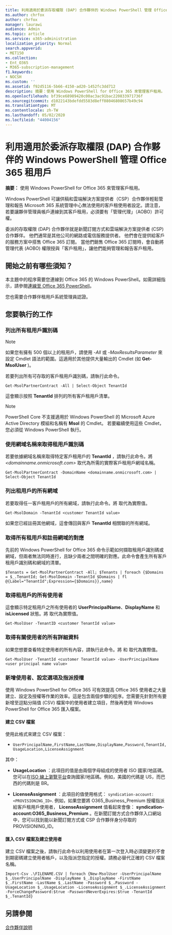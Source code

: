 ```yaml
---
title: 利用適用於委派存取權限 (DAP) 合作夥伴的 Windows PowerShell 管理 Office 365 租用戶
ms.author: chrfox
author: chrfox
manager: laurawi
audience: Admin
ms.topic: article
ms.service: o365-administration
localization_priority: Normal
search.appverid:
- MET150
ms.collection:
- Ent_O365
- M365-subscription-management
f1.keywords:
- NOCSH
ms.custom: ''
ms.assetid: f92d5116-5b66-4150-ad20-1452fc3dd712
description: 摘要：使用 Windows PowerShell for Office 365 來管理客戶租用。
ms.openlocfilehash: bf39ce68989420c00ac3ac91bac220833971736f
ms.sourcegitcommit: d1022143bdefdd5583d8eff08046808657b49c94
ms.translationtype: MT
ms.contentlocale: zh-TW
ms.lasthandoff: 05/02/2020
ms.locfileid: "44004156"
---
```

# <a name="manage-office-365-tenants-with-windows-powershell-for-delegated-access-permissions-dap-partners"></a>利用適用於委派存取權限 (DAP) 合作夥伴的 Windows PowerShell 管理 Office 365 租用戶

 **摘要：** 使用 Windows PowerShell for Office 365 來管理客戶租用。
  
Windows PowerShell 可讓供稿和雲端解決方案提供者（CSP）合作夥伴輕鬆管理和報告 Microsoft 365 系統管理中心無法使用的客戶租使用者設定。請注意，若要讓夥伴管理員帳戶連線到其客戶租用，必須要有「管理代理」（AOBO）許可權。
  
委派的存取權限 (DAP) 合作夥伴就是新聞訂閱方式和雲端解決方案提供者 (CSP) 合作夥伴。 他們通常是其他公司的網路或電信服務提供者。 他們會在提供給客戶的服務方案中搭售 Office 365 訂閱。 當他們銷售 Office 365 訂閱時，會自動將管理代表 (AOBO) 權限授與「客戶租用」，讓他們能夠管理和報告客戶租用。
## <a name="what-do-you-need-to-know-before-you-begin"></a>開始之前有哪些須知？

本主題中的程序需要您連線到 Office 365 的 Windows PowerShell。如需詳細指示，請參閱[連線至 Office 365 PowerShell](connect-to-office-365-powershell.md)。
  
您也需要合作夥伴租用戶系統管理員認證。
  
## <a name="what-do-you-want-to-do"></a>您要執行的工作

### <a name="list-all-tenant-ids"></a>列出所有租用戶識別碼

> [!NOTE]
> 如果您有擁有 500 個以上的租用戶，請使用  _-All_ 或 _-MaxResultsParameter_ 來設定 Cmdlet 語法的範圍。這適用於其他提供大量輸出的 Cmdlet (如 **Get-MsolUser** )。
  
若要列出所有可存取的客戶租用戶識別碼，請執行此命令。
  
```
Get-MsolPartnerContract -All | Select-Object TenantId
```

這會顯示按照 **TenantId** 排列的所有客戶租用戶清單。

>[!Note]
>PowerShell Core 不支援適用於 Windows PowerShell 的 Microsoft Azure Active Directory 模組和名稱有 **Msol** 的 Cmdlet。 若要繼續使用這些 Cmdlet，您必須從 Windows PowerShell 執行。
>
  
### <a name="get-a-tenant-id-by-using-the-domain-name"></a>使用網域名稱來取得租用戶識別碼

若要依據網域名稱來取得特定客戶租用戶的 **TenantId** ，請執行此命令。將 _<domainname.onmicrosoft.com>_ 取代為所需的實際客戶租用戶網域名稱。
  
```
Get-MsolPartnerContract -DomainName <domainname.onmicrosoft.com> | Select-Object TenantId
```

### <a name="list-all-domains-for-a-tenant"></a>列出租用戶的所有網域

若要取得任一客戶租用戶的所有網域，請執行此命令。將 _<customer TenantId value>_ 取代為實際值。
  
```
Get-MsolDomain -TenantId <customer TenantId value>
```

如果您已經註冊其他網域，這會傳回與客戶 **TenantId** 相關聯的所有網域。
  
### <a name="get-a-mapping-of-all-tenants-and-registered-domains"></a>取得所有租用戶和註冊網域的對應

先前的 Windows PowerShell for Office 365 命令示範如何擷取租用戶識別碼或網域，但兩者無法同時進行，且缺少兩者之間明確的對應。此命令會產生所有客戶租用戶識別碼和網域的清單。
  
```
$Tenants = Get-MsolPartnerContract -All; $Tenants | foreach {$Domains = $_.TenantId; Get-MsolDomain -TenantId $Domains | fl @{Label="TenantId";Expression={$Domains}},name}
```

### <a name="get-all-users-for-a-tenant"></a>取得租用戶的所有使用者

這會顯示特定租用戶之所有使用者的 **UserPrincipalName**、**DisplayName** 和 **isLicensed** 狀態。將 _<customer TenantId value>_ 取代為實際值。
  
```
Get-MsolUser -TenantID <customer TenantId value>
```

### <a name="get-all-details-about-a-user"></a>取得有關使用者的所有詳細資料

如果您想要查看特定使用者的所有內容，請執行此命令。將 _<customer TenantId value>_ 和 _<user principal name value>_ 取代為實際值。
  
```
Get-MsolUser -TenantId <customer TenantId value> -UserPrincipalName <user principal name value>
```

### <a name="add-users-set-options-and-assign-licenses"></a>新增使用者、設定選項及指派授權

使用 Windows PowerShell for Office 365 可有效提高 Office 365 使用者之大量建立、設定及授權等作業的效率。這是包含兩個步驟的程序。您需要先針對所有要新增至逗點分隔值 (CSV) 檔案中的使用者建立項目，然後再使用 Windows PowerShell for Office 365 匯入檔案。 
  
#### <a name="create-a-csv-file"></a>建立 CSV 檔案

使用此格式來建立 CSV 檔案：
  
-  `UserPrincipalName,FirstName,LastName,DisplayName,Password,TenantId,UsageLocation,LicenseAssignment`
    
其中：
  
- **UsageLocation** ：此項目的值是由兩個字母組成的使用者 ISO 國家/地區碼。您可以在[ISO 線上瀏覽平台](https://go.microsoft.com/fwlink/p/?LinkId=532703)查詢國家/地區碼。例如，美國的代碼是 US，而巴西的代碼則是 BR。 
    
- **LicenseAssignment** ：此項目的值使用格式： `syndication-account:<PROVISIONING_ID>`. 例如，如果您要將 O365_Business_Premium 授權指派給客戶租用戶使用者， **LicenseAssignment** 值看起來會像： **syndication-account:O365_Business_Premium** 。在新聞訂閱方式合作夥伴入口網站中，您可以找到能以新聞訂閱方式或 CSP 合作夥伴身分存取的 PROVISIONING_ID。
    
#### <a name="import-the-csv-file-and-create-the-users"></a>匯入 CSV 檔案及建立使用者

建立 CSV 檔案之後，請執行此命令以利用使用者在第一次登入時必須變更的不會到期密碼建立使用者帳戶，以及指派您指定的授權。請務必替代正確的 CSV 檔案名稱。
  
```
Import-Csv .\FILENAME.CSV | foreach {New-MsolUser -UserPrincipalName $_.UserPrincipalName -DisplayName $_.DisplayName -FirstName $_.FirstName -LastName $_.LastName -Password $_.Password -UsageLocation $_.UsageLocation -LicenseAssignment $_.LicenseAssignment -ForceChangePassword:$true -PasswordNeverExpires:$true -TenantId $_.TenantId}
```

## <a name="see-also"></a>另請參閱

#### 

[合作夥伴說明](https://go.microsoft.com/fwlink/p/?LinkId=533477)

